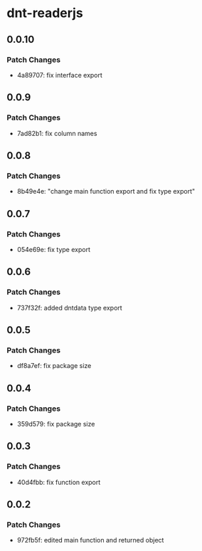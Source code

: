 # dnt-readerjs

## 0.0.10

### Patch Changes

- 4a89707: fix interface export

## 0.0.9

### Patch Changes

- 7ad82b1: fix column names

## 0.0.8

### Patch Changes

- 8b49e4e: "change main function export and fix type export"

## 0.0.7

### Patch Changes

- 054e69e: fix type export

## 0.0.6

### Patch Changes

- 737f32f: added dntdata type export

## 0.0.5

### Patch Changes

- df8a7ef: fix package size

## 0.0.4

### Patch Changes

- 359d579: fix package size

## 0.0.3

### Patch Changes

- 40d4fbb: fix function export

## 0.0.2

### Patch Changes

- 972fb5f: edited main function and returned object
